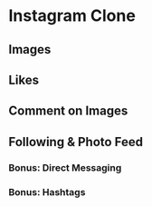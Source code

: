 # Instagram Clone

## Images

## Likes

## Comment on Images

## Following & Photo Feed

### Bonus: Direct Messaging

### Bonus: Hashtags
